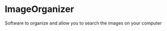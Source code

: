 ImageOrganizer
==============

Software to organize and allow you to search the images on your computer